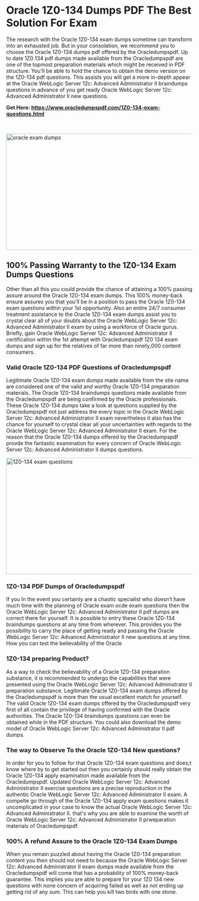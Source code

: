 <h1>Oracle 1Z0-134 Dumps PDF The Best Solution For Exam</h1>
<p>The research with the Oracle 1Z0-134 exam dumps sometime can transform into an exhausted job. But in your consolation, we recommend you to choose the Oracle 1Z0-134 dumps pdf offered by the Oracledumpspdf. Up to date 1Z0 134 pdf dumps made available from the Oracledumpspdf are one of the topmost preparation materials which might be received in PDF structure. You'll be able to hold the chance to obtain the demo version on the 1Z0-134 pdf questions. This assists you will get a more in-depth appear at the Oracle WebLogic Server 12c: Advanced Administrator II braindumps questions in advance of you get ready Oracle WebLogic Server 12c: Advanced Administrator II new questions.</p>
<p><strong>Get Here: <a href="https://www.oracledumpspdf.com/1Z0-134-exam-questions.html">https://www.oracledumpspdf.com/1Z0-134-exam-questions.html</a></strong></p>
<p>&nbsp;</p>
<p><span style="font-weight: 400;"><img style="display: block; margin-left: auto; margin-right: auto;" src="https://i.ibb.co/RCKYBmz/digital-marketing-Made-with-Poster-My-Wall.jpg" alt="oracle exam dumps" width="850" height="314" /></span></p>
<h2><strong>100% Passing Warranty to the 1Z0-134 Exam Dumps Questions</strong></h2>
<p>Other than all this you could provide the chance of attaining a 100% passing assure around the Oracle 1Z0-134 exam dumps. This 100% money-back ensure assures you that you'll be in a position to pass the Oracle 1Z0-134 exam questions within your 1st opportunity. Also an entire 24/7 consumer treatment assistance to the Oracle 1Z0-134 exam dumps assist you to crystal clear all of your doubts about the Oracle WebLogic Server 12c: Advanced Administrator II exam by using a workforce of Oracle gurus. Briefly, gain Oracle WebLogic Server 12c: Advanced Administrator II certification within the 1st attempt with Oracledumpspdf 1Z0 134 exam dumps and sign up for the relatives of far more than ninety,000 content consumers.</p>
<h3><strong>Valid Oracle 1Z0-134 PDF Questions of Oracledumpspdf</strong></h3>
<p>Legitimate Oracle 1Z0-134 exam dumps made available from the stie name are considered one of the valid and worthy Oracle 1Z0-134 preparation materials. The Oracle 1Z0-134 braindumps questions made available from the Oracledumpspdf are being confirmed by the Oracle professionals. These Oracle 1Z0-134 dumps take a look at questions supplied by the Oracledumpspdf not just address the every topic in the Oracle WebLogic Server 12c: Advanced Administrator II exam nevertheless it also has the chance for yourself to crystal clear all your uncertainties with regards to the Oracle WebLogic Server 12c: Advanced Administrator II exam. For the reason that the Oracle 1Z0-134 dumps offered by the Oracledumpspdf provde the fantastic examination for every concern of Oracle WebLogic Server 12c: Advanced Administrator II dumps questions.</p>
<p><a href="https://www.oracledumpspdf.com/1Z0-134-exam-questions.html"><span style="font-weight: 400;"><img style="display: block; margin-left: auto; margin-right: auto;" src="https://i.ibb.co/zfVYYs0/Digital-Marketing-Agency-Made-with-Poster-My-Wall-1.jpg" alt="1Z0-134 exam questions" width="850" height="314" /></span></a></p>
<h3><strong>1Z0-134 PDF Dumps of Oracledumpspdf</strong></h3>
<p>If you In the event you certainly are a chaotic specialist who doesn&rsquo;t have much time with the planning of Oracle exam ocde exam questions then the Oracle WebLogic Server 12c: Advanced Administrator II pdf dumps are correct there for yourself. It is possible to entry these Oracle 1Z0-134 braindumps questions at any time from wherever. This provides you the possibility to carry the place of getting ready and passing the Oracle WebLogic Server 12c: Advanced Administrator II new questions at any time.<br />How you can test the believability of the Oracle</p>
<h3>1Z0-134 preparing Product?</h3>
<p>As a way to check the believability of a Oracle 1Z0-134 preparation substance, it is recommended to undergo the capabilities that were presented using the Oracle WebLogic Server 12c: Advanced Administrator II preparation substance. Legitimate Oracle 1Z0-134 exam dumps offered by the Oracledumpspdf is more than the usual excellent match for yourself. The valid Oracle 1Z0-134 exam dumps offered by the Oracledumpspdf very first of all contain the privilege of having confirmed with the Oracle authorities. The Oracle 1Z0-134 braindumps questions can even be obtained while in the PDF structure. You could also download the demo model of Oracle WebLogic Server 12c: Advanced Administrator II pdf dumps.</p>
<h3>The way to Observe To the Oracle 1Z0-134 New questions?</h3>
<p>In order for you to follow for that Oracle 1Z0-134 exam questions and does;t know where by to get started out then you certainly should really obtain the Oracle 1Z0-134 apply examination made available from the Oracledumpspdf. Updated Oracle WebLogic Server 12c: Advanced Administrator II exercise questions are a precise reproduction in the authentic Oracle WebLogic Server 12c: Advanced Administrator II exam. A compelte go through of the Oracle 1Z0-134 apply exam questions makes it uncomplicated in your case to know the actual Oracle WebLogic Server 12c: Advanced Administrator II. that's why you are able to examine the worth of Oracle WebLogic Server 12c: Advanced Administrator II prweparation materials of Oracledumpspdf.</p>
<h3><strong>100% A refund Assure to the Oracle 1Z0-134 Exam Dumps</strong></h3>
<p>When you remain puzzled about having the Oracle 1Z0-134 preparation content you then should not need to because the Oracle WebLogic Server 12c: Advanced Administrator II exam dumps made available from the Oracledumpspdf will come that has a probability of 100% money-back guarantee. This implies you are able to prepare for your 1Z0 134 new questions with none concern of acquiring failed as well as not ending up getting rid of any sum. This can help you kill two birds with one stone.</p>
